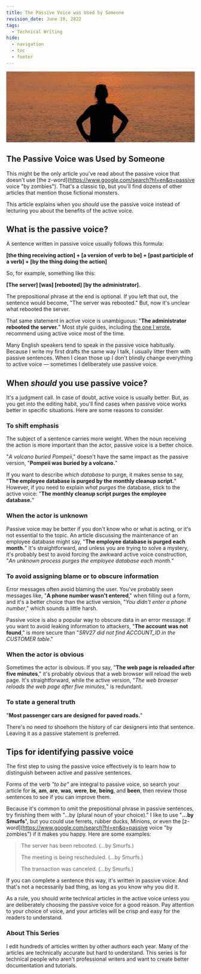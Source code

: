 ```yaml
---
title: The Passive Voice was Used by Someone
revision_date: June 19, 2022
tags:
  - Technical Writing
hide:
  - navigation
  - toc
  - footer
---
```


![Featured](_media/pexels-chris-clark-5604850-1600x600.webp)

## The Passive Voice was Used by Someone

This might be the only article you've read about the passive voice that doesn't use [the z-word](https://www.google.com/search?hl=en&q=passive voice "by zombies"). That's a classic tip, but you'll find dozens of other articles that mention those fictional monsters. 

This article explains when you *should* use the passive voice instead of lecturing you about the benefits of the active voice. 

## What is the passive voice?

A sentence written in passive voice usually follows this formula:

**[the thing receiving action] + [a version of verb to be] + [past participle of a verb] + [by the thing doing the action]**

So, for example, something like this:

**[The server] [was] [rebooted] [by the administrator].**

The prepositional phrase at the end is optional. If you left that out, the sentence would become, "The server was rebooted." But, now it's unclear what rebooted the server.

That same statement in active voice is unambiguous: "**The administrator rebooted the server.**" Most style guides, including [the one I wrote](https://www.vultr.com/docs/vultr-docs-style-guide), recommend using active voice most of the time. 

Many English speakers tend to speak in the passive voice habitually. Because I write my first drafts the same way I talk, I usually litter them with passive sentences. When I clean those up I don't blindly change everything to active voice — sometimes I deliberately use passive voice.

## When *should* you use passive voice?

It's a judgment call. In case of doubt, active voice is usually better. But, as you get into the editing habit, you'll find cases when passive voice works better in specific situations. Here are some reasons to consider.

### To shift emphasis

The subject of a sentence carries more weight. When the noun receiving the action is more important than the actor, passive voice is a better choice. 

"*A volcano buried Pompeii*," doesn't have the same impact as the passive version, "**Pompeii was buried by a volcano.**" 

If you want to describe *which database* to purge, it makes sense to say, "**The employee database is purged by the monthly cleanup script.**" However, if you need to explain *what purges* the database, stick to the active voice: "**The monthly cleanup script purges the employee database.**"

### When the actor is unknown

Passive voice may be better if you don't know who or what is acting, or it's not essential to the topic. An article discussing the maintenance of an employee database might say, "**The employee database is purged each month.**" It's straightforward, and unless you are trying to solve a mystery, it's probably best to avoid forcing the awkward active voice construction, "*An unknown process purges the employee database each month.*"

### To avoid assigning blame or to obscure information

Error messages often avoid blaming the user. You've probably seen messages like, "**A phone number wasn't entered**," when filling out a form, and it's a better choice than the active version, "*You didn't enter a phone number*," which sounds a little harsh.

Passive voice is also a popular way to obscure data in an error message. If you want to avoid leaking information to attackers, "**The account was not found**," is more secure than "*SRV27 did not find ACCOUNT_ID in the CUSTOMER table*."

### When the actor is obvious

Sometimes the actor is obvious. If you say, "**The web page is reloaded after five minutes**," it's probably obvious that a web browser will reload the web page. It's straightforward, while the active version, "*The web browser reloads the web page after five minutes,*" is redundant.

### To state a general truth

"**Most passenger cars are designed for paved roads.**" 

There's no need to shoehorn the history of car designers into that sentence. Leaving it as a passive statement is preferred.

## Tips for identifying passive voice

The first step to using the passive voice effectively is to learn how to distinguish between active and passive sentences.

Forms of the verb *"to be"* are integral to passive voice, so search your article for **is**, **am**, **are**, **was**, **were**, **be**, **being**, and **been**, then review those sentences to see if you can improve them. 

Because it's common to omit the prepositional phrase in passive sentences, try finishing them with "…by (plural noun of your choice)." I like to use "**…by Smurfs**", but you could use ferrets, rubber ducks, Minions, or even the [z-word](https://www.google.com/search?hl=en&q=passive voice "by zombies") if it makes you happy. Here are some examples:

> The server has been rebooted. (…by Smurfs.)
>
> The meeting is being rescheduled. (…by Smurfs.)
>
> The transaction was canceled. (…by Smurfs.)

If you can complete a sentence this way, it's written in passive voice. And that's not a necessarily bad thing, as long as you know why you did it. 

As a rule, you should write technical articles in the active voice unless you are deliberately choosing the passive voice for a good reason. Pay attention to your choice of voice, and your articles will be crisp and easy for the readers to understand.

### About This Series

I edit hundreds of articles written by other authors each year. Many of the articles are technically accurate but hard to understand. This series is for technical people who aren't professional writers and want to create better documentation and tutorials.

